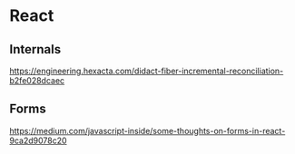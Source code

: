 # React

## Internals
https://engineering.hexacta.com/didact-fiber-incremental-reconciliation-b2fe028dcaec



## Forms
https://medium.com/javascript-inside/some-thoughts-on-forms-in-react-9ca2d9078c20

